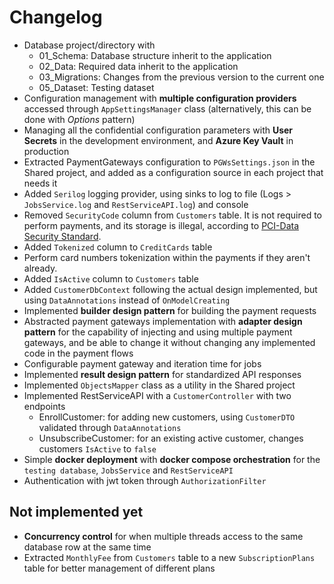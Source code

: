 # Changelog

- Database project/directory with
  - 01_Schema: Database structure inherit to the application
  - 02_Data: Required data inherit to the application
  - 03_Migrations: Changes from the previous version to the current one
  - 05_Dataset: Testing dataset
- Configuration management with **multiple configuration providers** accessed through `AppSettingsManager` class (alternatively, this can be done with *Options* pattern)
- Managing all the confidential configuration parameters with **User Secrets** in the development environment, and **Azure Key Vault** in production
- Extracted PaymentGateways configuration to `PGWsSettings.json` in the Shared project, and added as a configuration source in each project that needs it
- Added `Serilog` logging provider, using sinks to log to file (Logs > `JobsService.log` and `RestServiceAPI.log`) and console
- Removed `SecurityCode` column from `Customers` table. It is not required to perform payments, and its storage is illegal, according to [PCI-Data Security Standard](https://www.globalpaymentsintegrated.com/en-us/blog/2020/01/14/card-verification-codes-pci-rules-for-data-storage#:~:text=CVV%20data%20is%20not%20necessary%20for%20card%2Don%2Dfile%20transactions%20or%20recurring%20payments%2C%20and%20storage%20of%20this%20data%20is%20prohibited%20by%20the%20PCI%2DData%20Security%20Standard.).
- Added `Tokenized` column to `CreditCards` table
- Perform card numbers tokenization within the payments if they aren't already.
- Added `IsActive` column to `Customers` table
- Added `CustomerDbContext` following the actual design implemented, but using `DataAnnotations` instead of `OnModelCreating`
- Implemented **builder design pattern** for building the payment requests
- Abstracted payment gateways implementation with **adapter design pattern** for the capability of injecting and using multiple payment gateways, and be able to change it without changing any implemented code in the payment flows
- Configurable payment gateway and iteration time for jobs
- Implemented **result design pattern** for standardized API responses
- Implemented `ObjectsMapper` class as a utility in the Shared project
- Implemented RestServiceAPI with a `CustomerController` with two endpoints
  - EnrollCustomer: for adding new customers, using `CustomerDTO` validated through `DataAnnotations` 
  - UnsubscribeCustomer: for an existing active customer, changes customers `IsActive` to `false`
- Simple **docker deployment** with **docker compose orchestration** for the `testing database`, `JobsService` and `RestServiceAPI`
- Authentication with jwt token through `AuthorizationFilter`

## Not implemented yet
- **Concurrency control** for when multiple threads access to the same database row at the same time
- Extracted `MonthlyFee` from `Customers` table to a new `SubscriptionPlans` table for better management of different plans

